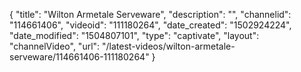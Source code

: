 {
    "title": "Wilton Armetale Serveware",
    "description": "",
    "channelid": "114661406",
    "videoid": "111180264",
    "date_created": "1502924224",
    "date_modified": "1504807101",
    "type": "captivate",
    "layout": "channelVideo",
    "url": "\/latest-videos\/wilton-armetale-serveware\/114661406-111180264"
}